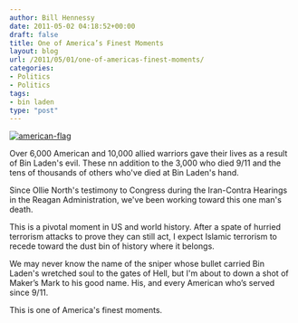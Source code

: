```yaml
---
author: Bill Hennessy
date: 2011-05-02 04:18:52+00:00
draft: false
title: One of America’s Finest Moments
layout: blog
url: /2011/05/01/one-of-americas-finest-moments/
categories:
- Politics
- Politics
tags:
- bin laden
type: "post"
---
```


[![american-flag](https://hennessysview.com/wp-content/uploads/2011/05/american-flag_thumb.jpg)
](https://hennessysview.com/wp-content/uploads/2011/05/american-flag.jpg)

Over 6,000 American and 10,000 allied warriors gave their lives as a result of Bin Laden's evil. These nn addition to the 3,000 who died 9/11 and the tens of thousands of others who've died at Bin Laden's hand. 

Since Ollie North's testimony to Congress during the Iran-Contra Hearings in the Reagan Administration, we've been working toward this one man's death. 

This is a pivotal moment in US and world history. After a spate of hurried terrorism attacks to prove they can still act, I expect Islamic terrorism to recede toward the dust bin of history where it belongs.

We may never know the name of the sniper whose bullet carried Bin Laden's wretched soul to the gates of Hell, but I'm about to down a shot of Maker’s Mark to his good name. His, and every American who’s served since 9/11. 

This is one of America's finest moments.
